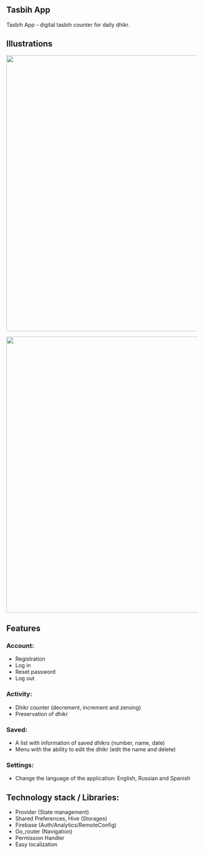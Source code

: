 ## Tasbih App
Tasbih App - digital tasbih counter for daily dhikr.

## Illustrations
<p align="center">
      <img src="https://i.ibb.co.com/S03WdvF/1.png" width="726">
</p>

<p align="center">
      <img src="https://i.ibb.co.com/fHp9Dy4/2.png" width="726">
</p>

## Features

### Account: 
- Registration
- Log in
- Reset password
- Log out

### Activity:
- Dhikr counter (decrement, increment and zeroing)
- Preservation of dhikr

### Saved:
- A list with information of saved dhikrs (number, name, date)
- Menu with the ability to edit the dhikr (edit the name and delete)

### Settings:
- Change the language of the application: English, Russian and Spanish

## Technology stack / Libraries:
- Provider (State management)
- Shared Preferences, Hive (Storages)
- Firebase (Auth/Analytics/RemoteConfig)
- Go_router (Navigation)
- Permission Handler
- Easy localization
